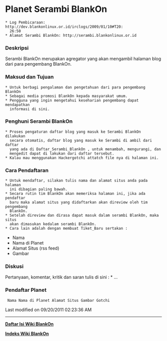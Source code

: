 # Planet Serambi BlankOn
    * Log Pembicaraan: ​http://dev.blankonlinux.or.id/irclogs/2009/01/10#T20:
      26:50
    * Alamat Serambi BlankOn: ​http://serambi.blankonlinux.or.id
### Deskripsi
Serambi BlankOn merupakan agregator yang akan mengambil halaman blog dari para
pengembang BlankOn.
### Maksud dan Tujuan
    * Untuk berbagi pengalaman dan pengetahuan dari para pengembang BlankOn
    * Sebagai media promosi BlankOn kepada masyarakat umum.
    * Pengguna yang ingin mengetahui keseharian pengembang dapat mendapatkan
      informasi di sini.
### Penghuni Serambi BlankOn
    * Proses pengaturan daftar blog yang masuk ke Serambi BlankOn dilakukan
      secara otomatis, daftar blog yang masuk ke Serambi di ambil dari daftar
      yang ada di ​Daftar_Serambi_BlankOn , untuk menambah, mengurangi, dan
      mengedit dapat di lakukan dari daftar tersebut.
    * Kalau mau menggunakan Hackergotchi attatch file nya di halaman ini.
### Cara Pendaftaran
    * Untuk mendaftar, silakan tulis nama dan alamat situs anda pada halaman
      ini dibagian paling bawah.
    * Secara rutin tim BlankOn akan memeriksa halaman ini, jika ada pendaftar
      baru maka alamat situs yang didaftarkan akan direview oleh tim pengembang
      BlankOn.
    * Setelah direview dan dirasa dapat masuk dalam serambi BlankOn, maka situs
      akan dimasukan kedalam serambi BlankOn.
    * Cara lain adalah dengan membuat ​Tiket_Baru sertakan :
 * Nama
 * Nama di Planet
 * Alamat Situs (rss feed)
 * Gambar
### Diskusi
Pertanyaan, komentar, kritik dan saran tulis di sini :
    * ...
### Pendaftar Planet
     Nama Nama di Planet Alamat Situs Gambar Gotchi

Last modified on 09/20/2011 02:23:36 AM
    
 
 
---
[**Daftar Isi Wiki BlankOn**](/wiki/DaftarIsi/index.html)
 
[**Indeks Wiki BlankOn**](/wiki/Indeks.html)
